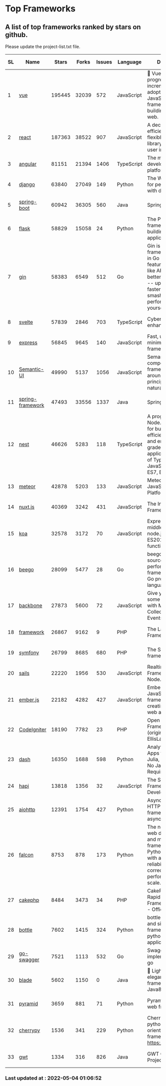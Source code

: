 # Top Frameworks
## A list of top frameworks ranked by stars on github.  
Please update the project-list.txt file.

| SL| Name  | Stars| Forks| Issues | Language | Description | Last Commit |
| --| ------| -----| ---- | ------ | -------- | ----------- | ----------- |
| 1 | [vue](https://github.com/vuejs/vue) | 195445 | 32039 | 572 | JavaScript | 🖖 Vue.js is a progressive, incrementally-adoptable JavaScript framework for building UI on the web. | 2022-05-03 00:47:22 |
| 2 | [react](https://github.com/facebook/react) | 187363 | 38522 | 907 | JavaScript | A declarative, efficient, and flexible JavaScript library for building user interfaces. | 2022-05-03 22:52:56 |
| 3 | [angular](https://github.com/angular/angular) | 81151 | 21394 | 1406 | TypeScript | The modern web developer’s platform | 2022-05-04 00:03:25 |
| 4 | [django](https://github.com/django/django) | 63840 | 27049 | 149 | Python | The Web framework for perfectionists with deadlines. | 2022-05-03 13:31:53 |
| 5 | [spring-boot](https://github.com/spring-projects/spring-boot) | 60942 | 36305 | 560 | Java | Spring Boot | 2022-05-03 22:48:09 |
| 6 | [flask](https://github.com/pallets/flask) | 58829 | 15058 | 24 | Python | The Python micro framework for building web applications. | 2022-05-03 18:17:03 |
| 7 | [gin](https://github.com/gin-gonic/gin) | 58383 | 6549 | 512 | Go | Gin is a HTTP web framework written in Go (Golang). It features a Martini-like API with much better performance -- up to 40 times faster. If you need smashing performance, get yourself some Gin. | 2022-04-26 00:51:13 |
| 8 | [svelte](https://github.com/sveltejs/svelte) | 57839 | 2846 | 703 | TypeScript | Cybernetically enhanced web apps | 2022-05-03 21:21:17 |
| 9 | [express](https://github.com/expressjs/express) | 56845 | 9645 | 140 | JavaScript | Fast, unopinionated, minimalist web framework for node. | 2022-04-29 19:32:26 |
| 10 | [Semantic-UI](https://github.com/Semantic-Org/Semantic-UI) | 49990 | 5137 | 1056 | JavaScript | Semantic is a UI component framework based around useful principles from natural language. | 2018-10-21 20:59:02 |
| 11 | [spring-framework](https://github.com/spring-projects/spring-framework) | 47493 | 33556 | 1337 | Java | Spring Framework | 2022-05-03 18:14:53 |
| 12 | [nest](https://github.com/nestjs/nest) | 46626 | 5283 | 118 | TypeScript | A progressive Node.js framework for building efficient, scalable, and enterprise-grade server-side applications on top of TypeScript & JavaScript (ES6, ES7, ES8) 🚀 | 2022-04-22 06:59:58 |
| 13 | [meteor](https://github.com/meteor/meteor) | 42878 | 5203 | 133 | JavaScript | Meteor, the JavaScript App Platform | 2022-05-02 13:42:12 |
| 14 | [nuxt.js](https://github.com/nuxt/nuxt.js) | 40369 | 3242 | 431 | JavaScript | The Intuitive Vue(2) Framework | 2021-12-17 13:20:07 |
| 15 | [koa](https://github.com/koajs/koa) | 32578 | 3172 | 70 | JavaScript | Expressive middleware for node.js using ES2017 async functions | 2022-04-06 16:09:57 |
| 16 | [beego](https://github.com/beego/beego) | 28099 | 5477 | 28 | Go | beego is an open-source, high-performance web framework for the Go programming language. | 2022-04-29 03:55:21 |
| 17 | [backbone](https://github.com/jashkenas/backbone) | 27873 | 5600 | 72 | JavaScript | Give your JS App some Backbone with Models, Views, Collections, and Events | 2022-04-26 12:19:45 |
| 18 | [framework](https://github.com/laravel/framework) | 26867 | 9162 | 9 | PHP | The Laravel Framework. | 2022-05-03 19:11:27 |
| 19 | [symfony](https://github.com/symfony/symfony) | 26799 | 8685 | 680 | PHP | The Symfony PHP framework | 2022-05-01 10:50:12 |
| 20 | [sails](https://github.com/balderdashy/sails) | 22220 | 1956 | 530 | JavaScript | Realtime MVC Framework for Node.js | 2022-03-19 01:23:36 |
| 21 | [ember.js](https://github.com/emberjs/ember.js) | 22182 | 4282 | 427 | JavaScript | Ember.js - A JavaScript framework for creating ambitious web applications | 2022-05-03 20:31:33 |
| 22 | [CodeIgniter](https://github.com/bcit-ci/CodeIgniter) | 18190 | 7782 | 23 | PHP | Open Source PHP Framework (originally from EllisLab) | 2022-03-03 13:29:55 |
| 23 | [dash](https://github.com/plotly/dash) | 16350 | 1688 | 598 | Python | Analytical Web Apps for Python, R, Julia, and Jupyter. No JavaScript Required. | 2022-05-03 19:42:37 |
| 24 | [hapi](https://github.com/hapijs/hapi) | 13818 | 1356 | 32 | JavaScript | The Simple, Secure Framework Developers Trust | 2022-04-29 14:13:00 |
| 25 | [aiohttp](https://github.com/aio-libs/aiohttp) | 12391 | 1754 | 427 | Python | Asynchronous HTTP client/server framework for asyncio and Python | 2022-05-02 10:19:24 |
| 26 | [falcon](https://github.com/falconry/falcon) | 8753 | 878 | 173 | Python | The no-nonsense web data plane API and microservices framework for Python developers, with a focus on reliability, correctness, and performance at scale. | 2022-04-09 10:56:54 |
| 27 | [cakephp](https://github.com/cakephp/cakephp) | 8484 | 3473 | 34 | PHP | CakePHP: The Rapid Development Framework for PHP - Official Repository | 2022-04-30 21:34:17 |
| 28 | [bottle](https://github.com/bottlepy/bottle) | 7602 | 1415 | 324 | Python | bottle.py is a fast and simple micro-framework for python web-applications. | 2022-03-01 21:05:57 |
| 29 | [go-swagger](https://github.com/go-swagger/go-swagger) | 7521 | 1113 | 532 | Go | Swagger 2.0 implementation for go | 2022-04-20 19:44:32 |
| 30 | [blade](https://github.com/lets-blade/blade) | 5602 | 1150 | 0 | Java | :rocket: Lightning fast and elegant mvc framework for Java8 | 2022-05-03 16:18:15 |
| 31 | [pyramid](https://github.com/Pylons/pyramid) | 3659 | 881 | 71 | Python | Pyramid - A Python web framework | 2022-03-13 22:49:13 |
| 32 | [cherrypy](https://github.com/cherrypy/cherrypy) | 1536 | 341 | 229 | Python | CherryPy is a pythonic, object-oriented HTTP framework.      https://cherrypy.dev | 2022-03-13 22:31:07 |
| 33 | [gwt](https://github.com/gwtproject/gwt) | 1334 | 316 | 826 | Java | GWT Open Source Project | 2022-04-24 18:39:53 |

### Last updated at : 2022-05-04 01:06:52
